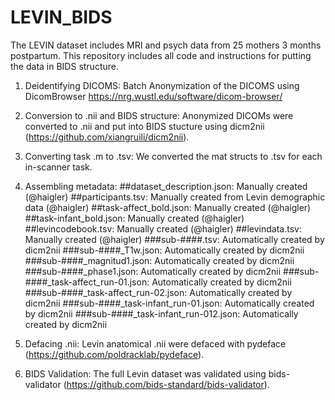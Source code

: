# LEVIN_BIDS
The LEVIN dataset includes MRI and psych data from 25 mothers 3 months postpartum. This repository includes all code and instructions for putting the data in BIDS structure.

1. Deidentifying DICOMS: Batch Anonymization of the DICOMS using DicomBrowser https://nrg.wustl.edu/software/dicom-browser/

2. Conversion to .nii and BIDS structure: Anonymized DICOMs were converted to .nii and put into BIDS stucture using dicm2nii (https://github.com/xiangruili/dicm2nii).

3. Converting task .m to .tsv: We converted the mat structs to .tsv for each in-scanner task.

4. Assembling metadata:
    ##dataset_description.json: Manually created (@haigler)
    ##participants.tsv: Manually created from Levin demographic data (@haigler)
    ##task-affect_bold.json: Manually created (@haigler)
    ##task-infant_bold.json: Manually created (@haigler)
    ##levincodebook.tsv: Manually created (@haigler)
    ##levindata.tsv: Manually created (@haigler)
      ###sub-####.tsv: Automatically created by dicm2nii
      ###sub-####_T1w.json: Automatically created by dicm2nii
      ###sub-####_magnitud1.json: Automatically created by dicm2nii
      ###sub-####_phase1.json: Automatically created by dicm2nii
      ###sub-####_task-affect_run-01.json: Automatically created by dicm2nii
      ###sub-####_task-affect_run-02.json: Automatically created by dicm2nii
      ###sub-####_task-infant_run-01.json: Automatically created by dicm2nii
      ###sub-####_task-infant_run-012.json: Automatically created by dicm2nii

5. Defacing .nii: Levin anatomical .nii were defaced with pydeface (https://github.com/poldracklab/pydeface).

6. BIDS Validation: The full Levin dataset was validated using bids-validator (https://github.com/bids-standard/bids-validator).
